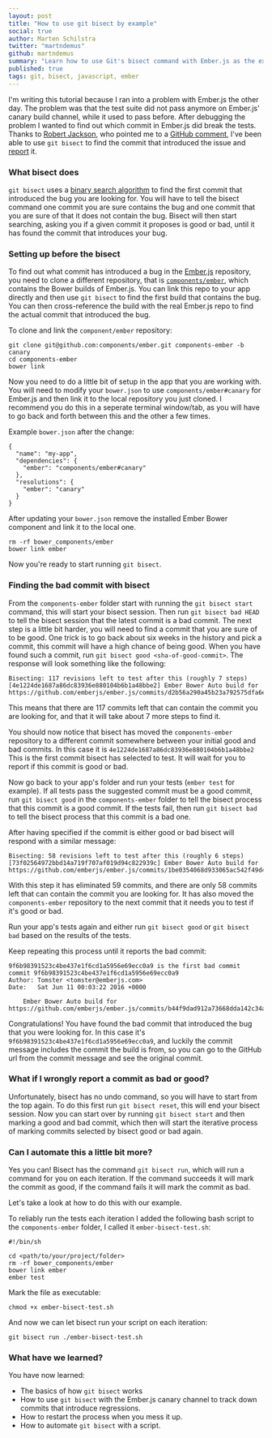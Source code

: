 ```yaml
---
layout: post
title: "How to use git bisect by example"
social: true
author: Marten Schilstra
twitter: "martndemus"
github: martndemus
summary: "Learn how to use Git's bisect command with Ember.js as the example"
published: true
tags: git, bisect, javascript, ember
---
```


I'm writing this tutorial because I ran into a problem with Ember.js the other day. The problem was that the test suite did not pass anymore on Ember.js' canary build channel, while it used to pass before. After debugging the problem I wanted to find out which commit in Ember.js did break the tests. Thanks to [Robert Jackson](https://twitter.com/rwjblue), who pointed me to a [GitHub comment](https://github.com/emberjs/ember.js/issues/13846#issuecomment-234133694), I've been able to use `git bisect` to find the commit that introduced the issue and [report](https://github.com/emberjs/ember.js/issues/13888) it.

### What bisect does

`git bisect` uses a [binary search algorithm](https://en.wikipedia.org/wiki/Binary_search_algorithm) to find the first commit that introduced the bug you are looking for. You will have to tell the bisect command one commit you are sure contains the bug and one commit that you are sure of that it does not contain the bug. Bisect will then start searching, asking you if a given commit it proposes is good or bad, until it has found the commit that introduces your bug.

### Setting up before the bisect

To find out what commit has introduced a bug in the [Ember.js](https://github.com/emberjs/ember.js) repository, you need to clone a different repository, that is [`components/ember`](https://github.com/components/ember), which contains the Bower builds of Ember.js. You can link this repo to your app directly and then use `git bisect` to find the first build that contains the bug. You can then cross-reference the build with the real Ember.js repo to find the actual commit that introduced the bug.

To clone and link the `component/ember` repository:

```
git clone git@github.com:components/ember.git components-ember -b canary
cd components-ember
bower link
```

Now you need to do a little bit of setup in the app that you are working with. You will need to modify your `bower.json` to use `components/ember#canary` for Ember.js and then link it to the local repository you just cloned. I recommend you do this in a seperate terminal window/tab, as you will have to go back and forth between this and the other a few times.

Example `bower.json` after the change:
```
{
  "name": "my-app",
  "dependencies": {
    "ember": "components/ember#canary"
  },
  "resolutions": {
    "ember": "canary"
  }
}
```

After updating your `bower.json` remove the installed Ember Bower component and link it to the local one.

```
rm -rf bower_components/ember
bower link ember
```

Now you're ready to start running `git bisect`.

### Finding the bad commit with bisect

From the `components-ember` folder start with running the `git bisect start` command, this will start your bisect session. Then run `git bisect bad HEAD` to tell the bisect session that the latest commit is a bad commit. The next step is a little bit harder, you will need to find a commit that you are sure of to be good. One trick is to go back about six weeks in the history and pick a commit, this commit will have a high chance of being good. When you have found such a commit, run `git bisect good <sha-of-good-commit>`. The response will look something like the following:

```
Bisecting: 117 revisions left to test after this (roughly 7 steps)
[4e1224de1687a86dc83936e880104b6b1a48bbe2] Ember Bower Auto build for https://github.com/emberjs/ember.js/commits/d2b56a290a45b23a792575dfa6e3af37cf58bc79.
```

This means that there are 117 commits left that can contain the commit you are looking for, and that it will take about 7 more steps to find it.

You should now notice that bisect has moved the `components-ember` repository to a different commit somewhere between your initial good and bad commits. In this case it is `4e1224de1687a86dc83936e880104b6b1a48bbe2` This is the first commit bisect has selected to test. It will wait for you to report if this commit is good or bad.

Now go back to your app's folder and run your tests (`ember test` for example). If all tests pass the suggested commit must be a good commit, run `git bisect good` in the `components-ember` folder to tell the bisect process that this commit is a good commit. If the tests fail, then run `git bisect bad` to tell the bisect process that this commit is a bad one.

After having specified if the commit is either good or bad bisect will respond with a similar message:

```
Bisecting: 58 revisions left to test after this (roughly 6 steps)
[73f02564972bbd14a719f707af019d94c822939c] Ember Bower Auto build for https://github.com/emberjs/ember.js/commits/1be0354068d933065ac542f49d42d73409366a47.
```

With this step it has eliminated 59 commits, and there are only 58 commits left that can contain the commit you are looking for. It has also moved the `components-ember` repository to the next commit that it needs you to test if it's good or bad.

Run your app's tests again and either run `git bisect good` or `git bisect bad` based on the results of the tests.

Keep repeating this process until it reports the bad commit:

```
9f6b98391523c4be437e1f6cd1a5956e69ecc0a9 is the first bad commit
commit 9f6b98391523c4be437e1f6cd1a5956e69ecc0a9
Author: Tomster <tomster@emberjs.com>
Date:   Sat Jun 11 00:03:22 2016 +0000

    Ember Bower Auto build for https://github.com/emberjs/ember.js/commits/b44f9dad912a73668dda142c34a6858283003403.
```

Congratulations! You have found the bad commit that introduced the bug that you were looking for. In this case it's `9f6b98391523c4be437e1f6cd1a5956e69ecc0a9`, and luckily the commit message includes the commit the build is from, so you can go to the GitHub url from the commit message and see the original commit.

### What if I wrongly report a commit as bad or good?

Unfortunately, bisect has no undo command, so you will have to start from the top again. To do this first run `git bisect reset`, this will end your bisect session. Now you can start over by running `git bisect start` and then marking a good and bad commit, which then will start the iterative process of marking commits selected by bisect good or bad again.

### Can I automate this a little bit more?

Yes you can! Bisect has the command `git bisect run`, which will run a command for you on each iteration. If the command succeeds it will mark the commit as good, if the command fails it will mark the commit as bad.

Let's take a look at how to do this with our example.

To reliably run the tests each iteration I added the following bash script to the `components-ember` folder, I called it `ember-bisect-test.sh`:

```
#!/bin/sh

cd <path/to/your/project/folder>
rm -rf bower_components/ember
bower link ember
ember test
```

Mark the file as executable:

```
chmod +x ember-bisect-test.sh
```

And now we can let bisect run your script on each iteration:

```
git bisect run ./ember-bisect-test.sh
```

### What have we learned?

You have now learned:
  - The basics of how `git bisect` works
  - How to use `git bisect` with the Ember.js canary channel to track down commits that introduce regressions.
  - How to restart the process when you mess it up.
  - How to automate `git bisect` with a script.
